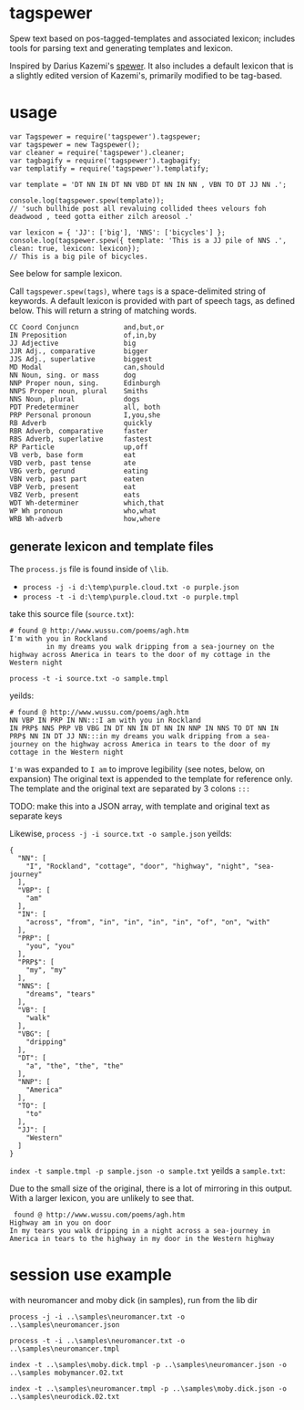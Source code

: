 # tagspewer
Spew text based on pos-tagged-templates and associated lexicon; includes tools for parsing text and generating templates and lexicon.

Inspired by Darius Kazemi's [spewer](https://github.com/dariusk/spewer). It also includes a default lexicon that is a slightly edited version of Kazemi's, primarily modified to be tag-based.


# usage

```
var Tagspewer = require('tagspewer').tagspewer;
var tagspewer = new Tagspewer();
var cleaner = require('tagspewer').cleaner;
var tagbagify = require('tagspewer').tagbagify;
var templatify = require('tagspewer').templatify;

var template = 'DT NN IN DT NN VBD DT NN IN NN , VBN TO DT JJ NN .';

console.log(tagspewer.spew(template));
// 'such bullhide post all revaluing collided thees velours foh deadwood , teed gotta either zilch areosol .'

var lexicon = { 'JJ': ['big'], 'NNS': ['bicycles'] };
console.log(tagspewer.spew({ template: 'This is a JJ pile of NNS .', clean: true, lexicon: lexicon});
// This is a big pile of bicycles.
```

See below for sample lexicon.

Call `tagspewer.spew(tags)`, where `tags` is a space-delimited string of keywords. A default lexicon is provided with part of speech tags, as defined below. This will return a string of matching words.

    CC Coord Conjuncn           and,but,or
    IN Preposition              of,in,by
    JJ Adjective                big
    JJR Adj., comparative       bigger
    JJS Adj., superlative       biggest
    MD Modal                    can,should
    NN Noun, sing. or mass      dog
    NNP Proper noun, sing.      Edinburgh
    NNPS Proper noun, plural    Smiths
    NNS Noun, plural            dogs
    PDT Predeterminer           all, both
    PRP Personal pronoun        I,you,she
    RB Adverb                   quickly
    RBR Adverb, comparative     faster
    RBS Adverb, superlative     fastest
    RP Particle                 up,off
    VB verb, base form          eat
    VBD verb, past tense        ate
    VBG verb, gerund            eating
    VBN verb, past part         eaten
    VBP Verb, present           eat
    VBZ Verb, present           eats
    WDT Wh-determiner           which,that
    WP Wh pronoun               who,what
    WRB Wh-adverb               how,where


## generate lexicon and template files

The `process.js` file is found inside of `\lib`.

 - `process -j -i d:\temp\purple.cloud.txt -o purple.json`
 - `process -t -i d:\temp\purple.cloud.txt -o purple.tmpl`

take this source file (`source.txt`):

```
# found @ http://www.wussu.com/poems/agh.htm
I'm with you in Rockland
         in my dreams you walk dripping from a sea-journey on the highway across America in tears to the door of my cottage in the Western night
```

`process -t -i source.txt -o sample.tmpl`

yeilds:

```
# found @ http://www.wussu.com/poems/agh.htm
NN VBP IN PRP IN NN:::I am with you in Rockland
IN PRP$ NNS PRP VB VBG IN DT NN IN DT NN IN NNP IN NNS TO DT NN IN PRP$ NN IN DT JJ NN:::in my dreams you walk dripping from a sea-journey on the highway across America in tears to the door of my cottage in the Western night
```

`I'm` was expanded to `I am` to improve legibility (see notes, below, on expansion)
The original text is appended to the template for reference only.
The template and the original text are separated by 3 colons `:::`

TODO: make this into a JSON array, with template and original text as separate keys


Likewise, `process -j -i source.txt -o sample.json` yeilds:

```
{
  "NN": [
    "I", "Rockland", "cottage", "door", "highway", "night", "sea-journey"
  ],
  "VBP": [
    "am"
  ],
  "IN": [
    "across", "from", "in", "in", "in", "in", "of", "on", "with"
  ],
  "PRP": [
    "you", "you"
  ],
  "PRP$": [
    "my", "my"
  ],
  "NNS": [
    "dreams", "tears"
  ],
  "VB": [
    "walk"
  ],
  "VBG": [
    "dripping"
  ],
  "DT": [
    "a", "the", "the", "the"
  ],
  "NNP": [
    "America"
  ],
  "TO": [
    "to"
  ],
  "JJ": [
    "Western"
  ]
}
```


`index -t sample.tmpl -p sample.json -o sample.txt` yeilds a `sample.txt`:

Due to the small size of the original, there is a lot of mirroring in this output.
With a larger lexicon, you are unlikely to see that.

```
 found @ http://www.wussu.com/poems/agh.htm
Highway am in you on door
In my tears you walk dripping in a night across a sea-journey in America in tears to the highway in my door in the Western highway
```



# session use example
with neuromancer and moby dick (in samples), run from the lib dir

```
process -j -i ..\samples\neuromancer.txt -o ..\samples\neuromancer.json

process -t -i ..\samples\neuromancer.txt -o ..\samples\neuromancer.tmpl

index -t ..\samples\moby.dick.tmpl -p ..\samples\neuromancer.json -o ..\samples mobymancer.02.txt

index -t ..\samples\neuromancer.tmpl -p ..\samples\moby.dick.json -o ..\samples\neurodick.02.txt
```
